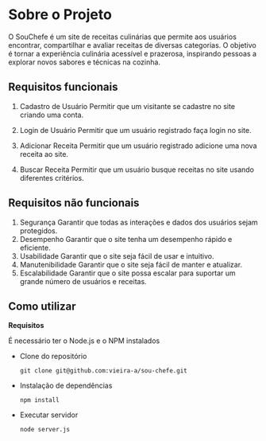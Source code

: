 # Sobre o Projeto

O SouChefe é um site de receitas culinárias que permite aos usuários encontrar, compartilhar e avaliar receitas de diversas categorias. O objetivo é tornar a experiência culinária acessível e prazerosa, inspirando pessoas a explorar novos sabores e técnicas na cozinha.

## Requisitos funcionais

1. Cadastro de Usuário
   Permitir que um visitante se cadastre no site criando uma conta.

2. Login de Usuário
   Permitir que um usuário registrado faça login no site.
3. Adicionar Receita
   Permitir que um usuário registrado adicione uma nova receita ao site.
4. Buscar Receita
   Permitir que um usuário busque receitas no site usando diferentes critérios.

## Requisitos não funcionais

1. Segurança
   Garantir que todas as interações e dados dos usuários sejam protegidos.
2. Desempenho
   Garantir que o site tenha um desempenho rápido e eficiente.
3. Usabilidade
   Garantir que o site seja fácil de usar e intuitivo.
4. Manutenibilidade
   Garantir que o site seja fácil de manter e atualizar.
5. Escalabilidade
   Garantir que o site possa escalar para suportar um grande número de usuários e receitas.

## Como utilizar

**Requisitos**

É necessário ter o Node.js e o NPM instalados

- Clone do repositório

  `git clone git@github.com:vieira-a/sou-chefe.git`

- Instalação de dependências

  `npm install`

- Executar servidor

  `node server.js`
